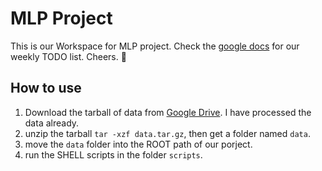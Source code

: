 # MLP Project
This is our Workspace for MLP project. Check the [google docs](https://docs.google.com/document/d/1E2p1h7s7PhCX-CSWkcq4TnxyZOLhmIXH6-iZFe6VzN4/edit?usp=sharing) for our weekly TODO list. Cheers. 🍺

## How to use
1. Download the tarball of data from [Google Drive](https://drive.google.com/file/d/161iKccsFBqHAiuvRU1AP-6x89z07xEqN/view?usp=sharing). I have processed the data already.
2. unzip the tarball `tar -xzf data.tar.gz`, then get a folder named `data`.
3. move the `data` folder into the ROOT path of our porject.
3. run the SHELL scripts in the folder `scripts`.
